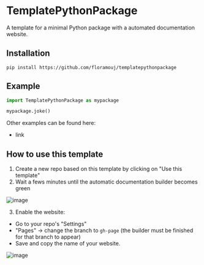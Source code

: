 # TemplatePythonPackage

A template for a minimal Python package with a automated documentation website.

## Installation

```
pip install https://github.com/floramouj/templatepythonpackage
```

## Example

```python
import TemplatePythonPackage as mypackage

mypackage.joke()
```

Other examples can be found here:
- link

## How to use this template

1. Create a new repo based on this template by clicking on "Use this template"
2. Wait a fews minutes until the automatic documentation builder becomes green

![image](https://user-images.githubusercontent.com/8875533/178181322-d9d1aae4-6be2-4b20-ba07-d9eb72e909a9.png)

3. Enable the website:
  - Go to your repo's "Settings"
  - "Pages" -> change the branch to `gh-page` (the builder must be finished for that branch to appear)
  - Save and copy the name of your website.

![image](https://user-images.githubusercontent.com/8875533/178181489-58323eab-9c31-4b56-be43-2404b96073a2.png)
